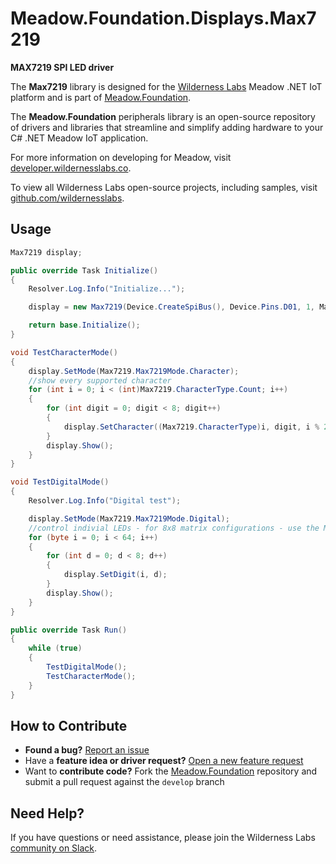 # Meadow.Foundation.Displays.Max7219

**MAX7219 SPI LED driver**

The **Max7219** library is designed for the [Wilderness Labs](www.wildernesslabs.co) Meadow .NET IoT platform and is part of [Meadow.Foundation](https://developer.wildernesslabs.co/Meadow/Meadow.Foundation/).

The **Meadow.Foundation** peripherals library is an open-source repository of drivers and libraries that streamline and simplify adding hardware to your C# .NET Meadow IoT application.

For more information on developing for Meadow, visit [developer.wildernesslabs.co](http://developer.wildernesslabs.co/).

To view all Wilderness Labs open-source projects, including samples, visit [github.com/wildernesslabs](https://github.com/wildernesslabs/).

## Usage

```csharp
Max7219 display;

public override Task Initialize()
{
    Resolver.Log.Info("Initialize...");

    display = new Max7219(Device.CreateSpiBus(), Device.Pins.D01, 1, Max7219.Max7219Mode.Character);

    return base.Initialize();
}

void TestCharacterMode()
{
    display.SetMode(Max7219.Max7219Mode.Character);
    //show every supported character 
    for (int i = 0; i < (int)Max7219.CharacterType.Count; i++)
    {
        for (int digit = 0; digit < 8; digit++)
        {
            display.SetCharacter((Max7219.CharacterType)i, digit, i % 2 == 0);
        }
        display.Show();
    }
}

void TestDigitalMode()
{
    Resolver.Log.Info("Digital test");

    display.SetMode(Max7219.Max7219Mode.Digital);
    //control indivial LEDs - for 8x8 matrix configurations - use the Meadow graphics library
    for (byte i = 0; i < 64; i++)
    {
        for (int d = 0; d < 8; d++)
        {
            display.SetDigit(i, d);
        }
        display.Show();
    }
}

public override Task Run()
{
    while (true)
    {
        TestDigitalMode();
        TestCharacterMode();
    }
}

```
## How to Contribute

- **Found a bug?** [Report an issue](https://github.com/WildernessLabs/Meadow_Issues/issues)
- Have a **feature idea or driver request?** [Open a new feature request](https://github.com/WildernessLabs/Meadow_Issues/issues)
- Want to **contribute code?** Fork the [Meadow.Foundation](https://github.com/WildernessLabs/Meadow.Foundation) repository and submit a pull request against the `develop` branch


## Need Help?

If you have questions or need assistance, please join the Wilderness Labs [community on Slack](http://slackinvite.wildernesslabs.co/).
